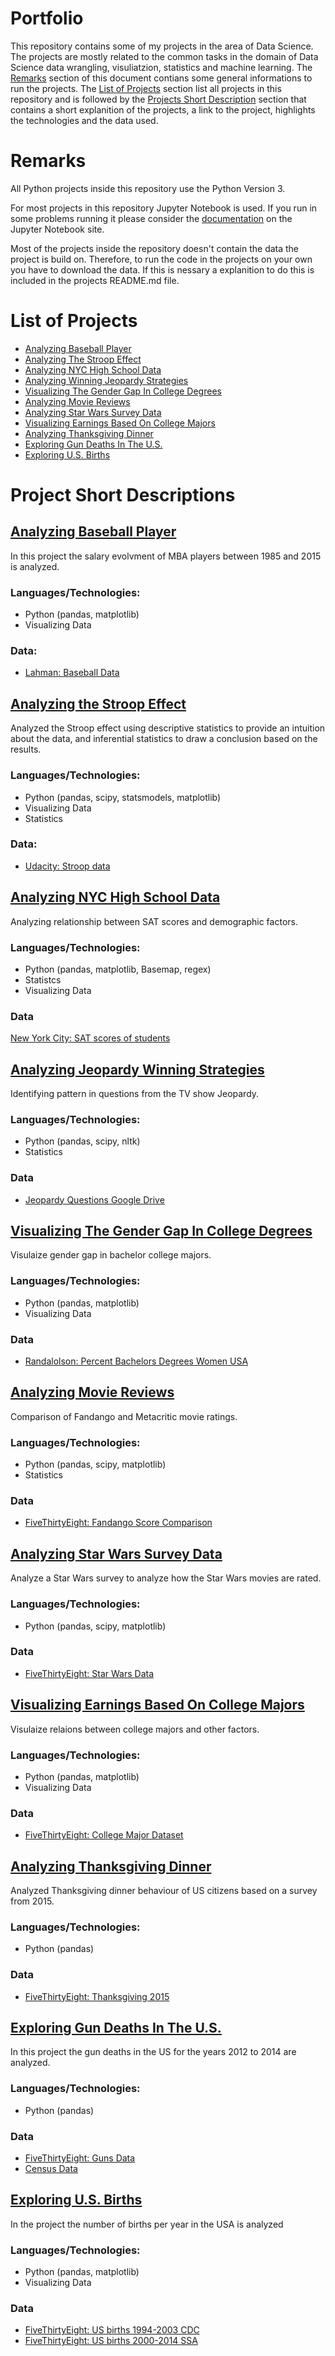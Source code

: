# Portfolio

This repository contains some of my projects in the area of Data Science. The projects are mostly related to the common tasks in the domain of Data Science data wrangling, visuliatzion, statistics and machine learning.
The [Remarks](#Remarks) section of this document contians some general informations to run the projects.
The [List of Projects](#List-of-Projects) section list all projects in this repository and is followed by the [Projects Short Description](#Projects-Short-Description) section that contains a short explanition of the projects, a link to the project, highlights the technologies and the data used.

# Remarks

All Python projects inside this repository use the Python Version 3.

For most projects in this repository Jupyter Notebook is used. If you run in some problems running it please consider the [documentation](https://jupyter.readthedocs.io/en/latest/index.html) on the Jupyter Notebook site.

Most of the projects inside the repository doesn't contain the data the project is build on. Therefore, to run the code in the projects on your own you have to download the data. If this is nessary a explanition to do this is included in the projects README.md file.

# List of Projects

* [Analyzing Baseball Player](##Analyzing-Baseball-Player)
* [Analyzing The Stroop Effect](##Analyzing-The-Stroop-Effect)
* [Analyzing NYC High School Data](##Analyzing-NYC-High-School-Data)
* [Analyzing Winning Jeopardy Strategies](##Analyzing-Winning-Jeopardy-Strategies)
* [Visualizing The Gender Gap In College Degrees](##Visualizing-The-Gender-Gap-In-College-Degrees)
* [Analyzing Movie Reviews](##Analyzing-Movie-Reviews)
* [Analyzing Star Wars Survey Data](##Analyzing-Star-Wars-Survey-Data)
* [Visualizing Earnings Based On College Majors](##Visualizing-Earnings-Based-On-College-Majors)
* [Analyzing Thanksgiving Dinner](##Analyzing-Thanksgiving-Dinner)
* [Exploring Gun Deaths In The U.S.](##Exploring-Gun-Deaths-In-The-U.S.)
* [Exploring U.S. Births](##Exploring-U.S.-Births)

# Project Short Descriptions

## [Analyzing Baseball Player](https://github.com/JonathanAsamoah/Portfolio/tree/master/Analyzing%20Baseball%20Player)
In this project the salary evolvment of MBA players between 1985 and 2015 is analyzed.

### Languages/Technologies: 
* Python (pandas, matplotlib)
* Visualizing Data

### Data: 
* [Lahman: Baseball Data](http://seanlahman.com/files/database/baseballdatabank-master_2016-03-02.zip)

## [Analyzing the Stroop Effect](https://github.com/JonathanAsamoah/Portfolio/tree/master/Analyzing%20the%20Stroop%20Effect)
Analyzed the Stroop effect using descriptive statistics to provide an intuition about the data, and inferential statistics to draw a conclusion based on the results.

### Languages/Technologies: 
* Python (pandas, scipy, statsmodels, matplotlib)
* Visualizing Data
* Statistics

### Data: 
* [Udacity: Stroop data](https://www.google.com/url?q=https://drive.google.com/file/d/0B9Yf01UaIbUgQXpYb2NhZ29yX1U/view?usp%3Dsharing&sa=D&ust=1485701730039000&usg=AFQjCNGwMaCWnQ8lZfV8LEmhI_b6mdfQ7Q)

## [Analyzing NYC High School Data](https://github.com/JonathanAsamoah/Portfolio/tree/master/Analyzing%20NYC%20High%20School%20Data)
Analyzing relationship between SAT scores and demographic factors.

### Languages/Technologies: 
* Python (pandas, matplotlib, Basemap, regex)
* Statistcs
* Visualizing Data
 
### Data
[New York City: SAT scores of students](https://data.cityofnewyork.us/Education/SAT-Results/f9bf-2cp4)

## [Analyzing Jeopardy Winning Strategies](https://github.com/JonathanAsamoah/Portfolio/tree/master/Analyzing%20Jeopardy%20Winning%20Strategies)
Identifying pattern in questions from the TV show Jeopardy.

### Languages/Technologies: 
* Python (pandas, scipy, nltk)
* Statistics

### Data 
* [Jeopardy Questions Google Drive](https://drive.google.com/file/d/0BwT5wj_P7BKXUl9tOUJWYzVvUjA/view)

## [Visualizing The Gender Gap In College Degrees](https://github.com/JonathanAsamoah/Portfolio/tree/master/Visualizing%20The%20Gender%20Gap%20In%20College%20Degrees)
Visulaize gender gap in bachelor college majors.

### Languages/Technologies: 
* Python (pandas, matplotlib)
 * Visualizing Data
 
### Data
* [Randalolson: Percent Bachelors Degrees Women USA](http://www.randalolson.com/wp-content/uploads/percent-bachelors-degrees-women-usa.csv)

## [Analyzing Movie Reviews](https://github.com/JonathanAsamoah/Portfolio/tree/master/Analyzing%20Movie%20Reviews)
Comparison of Fandango and Metacritic movie ratings.

### Languages/Technologies: 
* Python (pandas, scipy, matplotlib)
* Statistics

### Data 
* [FiveThirtyEight: Fandango Score Comparison](https://raw.githubusercontent.com/fivethirtyeight/data/master/fandango/fandango_score_comparison.csv)

## [Analyzing Star Wars Survey Data](https://github.com/JonathanAsamoah/Portfolio/tree/master/Analyzing%20Star%20Wars%20Survey%20Data)
Analyze a Star Wars survey to analyze how the Star Wars movies are rated.

### Languages/Technologies: 
* Python (pandas, scipy, matplotlib)

### Data 
* [FiveThirtyEight: Star Wars Data](https://github.com/fivethirtyeight/data/tree/master/star-wars-survey)

## [Visualizing Earnings Based On College Majors](https://github.com/JonathanAsamoah/Portfolio/tree/master/Visualizing%20Earnings%20Based%20On%20College%20Majors)
Visulaize relaions between college majors and other factors.

### Languages/Technologies: 
* Python (pandas, matplotlib)
 * Visualizing Data
 
### Data
* [FiveThirtyEight: College Major Dataset](https://raw.githubusercontent.com/fivethirtyeight/data/master/college-majors/recent-grads.csv)

## [Analyzing Thanksgiving Dinner](https://github.com/JonathanAsamoah/Portfolio/tree/master/Analyzing%20Thanksgiving%20Dinner)
Analyzed Thanksgiving dinner behaviour of US citizens based on a survey from 2015.

### Languages/Technologies: 
* Python (pandas)

### Data
* [FiveThirtyEight: Thanksgiving 2015](https://github.com/fivethirtyeight/data/tree/master/thanksgiving-2015)

## [Exploring Gun Deaths In The U.S.](https://github.com/JonathanAsamoah/Portfolio/tree/master/Exploring%20Gun%20Deaths%20in%20the%20U.S)
In this project the gun deaths in the US for the years 2012 to 2014 are analyzed.

### Languages/Technologies: 
* Python (pandas)

### Data
* [FiveThirtyEight: Guns Data](https://www.fivethirtyeight.com/)
* [Census Data](https://github.com/JonathanAsamoah/Portfolio/blob/master/Exploring%20Gun%20Deaths%20in%20the%20US/data/census.csv)


## [Exploring U.S. Births](https://github.com/JonathanAsamoah/Portfolio/tree/master/Exploring%20U.S.%20Births)
In the project the number of births per year in the USA is analyzed

### Languages/Technologies: 
* Python (pandas, matplotlib)
* Visualizing Data

### Data
* [FiveThirtyEight: US births 1994-2003 CDC](https://raw.githubusercontent.com/fivethirtyeight/data/master/births/US_births_1994-2003_CDC_NCHS.csv)
* [FiveThirtyEight: US births 2000-2014 SSA](https://raw.githubusercontent.com/fivethirtyeight/data/master/births/US_births_2000-2014_SSA.csv)

